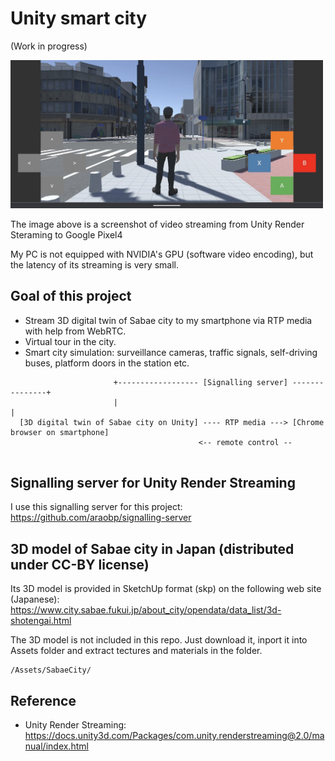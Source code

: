 # Unity smart city

(Work in progress)

<img src="/doc/screenshot_pixel4.jpg" width=500px>

The image above is a screenshot of video streaming from Unity Render Steraming to Google Pixel4

My PC is not equipped with NVIDIA's GPU (software video encoding), but the latency of its streaming is very small.

## Goal of this project

- Stream 3D digital twin of Sabae city to my smartphone via RTP media with help from WebRTC.
- Virtual tour in the city.
- Smart city simulation: surveillance cameras, traffic signals, self-driving buses, platform doors in the station etc. 

```
                       +------------------ [Signalling server] ---------------+
                       |                                                      |
  [3D digital twin of Sabae city on Unity] ---- RTP media ---> [Chrome browser on smartphone]
                                          <-- remote control --
                
```

## Signalling server for Unity Render Streaming

I use this signalling server for this project: https://github.com/araobp/signalling-server

## 3D model of Sabae city in Japan (distributed under CC-BY license)

Its 3D model is provided in SketchUp format (skp) on the following web site (Japanese): https://www.city.sabae.fukui.jp/about_city/opendata/data_list/3d-shotengai.html

The 3D model is not included in this repo. Just download it, inport it into Assets folder and extract tectures and materials in the folder.

```
/Assets/SabaeCity/
```

## Reference

- Unity Render Streaming: https://docs.unity3d.com/Packages/com.unity.renderstreaming@2.0/manual/index.html
